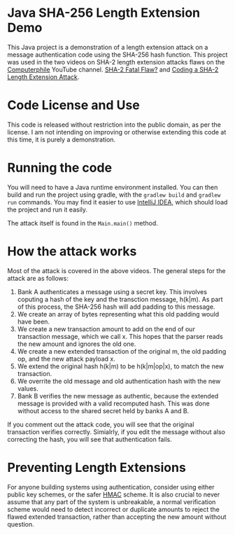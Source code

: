 # Java SHA-256 Length Extension Demo
This Java project is a demonstration of a length extension attack on a message authentication code using the SHA-256 hash function. This project was used in the two videos on SHA-2 length extension attacks flaws on the [Computerphile](https://www.youtube.com/Computerphile) YouTube channel. [SHA-2 Fatal Flaw?](https://www.youtube.com/watch?v=gOIBUe1fjX0) and [Coding a SHA-2 Length Extension Attack](https://www.youtube.com/watch?v=XQo6rLdFlCg).

# Code License and Use
This code is released without restriction into the public domain, as per the license. I am not intending on improving or otherwise extending this code at this time, it is purely a demonstration.

# Running the code
You will need to have a Java runtime environment installed. You can then build and run the project using gradle, with the `gradlew build` and `gradlew run` commands. You may find it easier to use [IntelliJ IDEA](https://www.jetbrains.com/idea/), which should load the project and run it easily.

The attack itself is found in the `Main.main()` method.

# How the attack works
Most of the attack is covered in the above videos. The general steps for the attack are as follows:
1. Bank A authenticates a message using a secret key. This involves coputing a hash of the key and the transction message, h(k|m). As part of this process, the SHA-256 hash will add padding to this message.
2. We create an array of bytes representing what this old padding would have been.
3. We create a new transaction amount to add on the end of our transaction message, which we call x. This hopes that the parser reads the new amount and ignores the old one.
4. We create a new extended transaction of the original m, the old padding op, and the new attack payload x.
5. We extend the original hash h(k|m) to be h(k|m|op|x), to match the new transaction.
6. We overrite the old message and old authentication hash with the new values.
7. Bank B verifies the new message as authentic, because the extended message is provided with a valid recomputed hash. This was done without access to the shared secret held by banks A and B.

If you comment out the attack code, you will see that the original transaction verifies correctly. Simialrly, if you edit the message without also correcting the hash, you will see that authentication fails.

# Preventing Length Extensions
For anyone building systems using authentication, consider using either public key schemes, or the safer [HMAC](https://www.youtube.com/watch?v=wlSG3pEiQdc) scheme. It is also crucial to never assume that any part of the system is unbreakable, a normal verification scheme would need to detect incorrect or duplicate amounts to reject the flawed extended transaction, rather than accepting the new amount without question.

